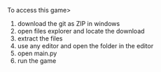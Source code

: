 To access this game>
 1) download the git as ZIP in windows
 2) open files explorer and locate the download
 3) extract the files
 4) use any editor and open the folder in the editor
 5) open main.py
 6) run the game

